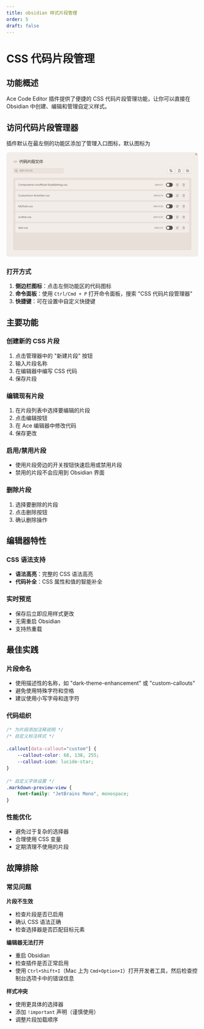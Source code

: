 ```yaml
---
title: obsidian 样式片段管理
order: 5
draft: false
---
```


# CSS 代码片段管理

## 功能概述

Ace Code Editor 插件提供了便捷的 CSS 代码片段管理功能，让你可以直接在 Obsidian 中创建、编辑和管理自定义样式。

## 访问代码片段管理器

插件默认在最左侧的功能区添加了管理入口图标，默认图标为 <LucideIcon name="Code" class="inline-icon"/>

![](../../../public/images/doc/ACE/snippets-manager-zh.webp)

### 打开方式

1. **侧边栏图标**：点击左侧功能区的代码图标
2. **命令面板**：使用 `Ctrl/Cmd + P` 打开命令面板，搜索 "CSS 代码片段管理器"
3. **快捷键**：可在设置中自定义快捷键

## 主要功能

### 创建新的 CSS 片段

1. 点击管理器中的 "新建片段" 按钮
2. 输入片段名称
3. 在编辑器中编写 CSS 代码
4. 保存片段

### 编辑现有片段

1. 在片段列表中选择要编辑的片段
2. 点击编辑按钮
3. 在 Ace 编辑器中修改代码
4. 保存更改

### 启用/禁用片段

- 使用片段旁边的开关按钮快速启用或禁用片段
- 禁用的片段不会应用到 Obsidian 界面

### 删除片段

1. 选择要删除的片段
2. 点击删除按钮
3. 确认删除操作

## 编辑器特性

### CSS 语法支持

- **语法高亮**：完整的 CSS 语法高亮
- **代码补全**：CSS 属性和值的智能补全

### 实时预览

- 保存后立即应用样式更改
- 无需重启 Obsidian
- 支持热重载

## 最佳实践

### 片段命名

- 使用描述性的名称，如 "dark-theme-enhancement" 或 "custom-callouts"
- 避免使用特殊字符和空格
- 建议使用小写字母和连字符

### 代码组织

```css
/* 为片段添加注释说明 */
/* 自定义标注样式 */

.callout[data-callout="custom"] {
    --callout-color: 68, 138, 255;
    --callout-icon: lucide-star;
}

/* 自定义字体设置 */
.markdown-preview-view {
    font-family: "JetBrains Mono", monospace;
}
```

### 性能优化

- 避免过于复杂的选择器
- 合理使用 CSS 变量
- 定期清理不使用的片段

## 故障排除

### 常见问题

**片段不生效**
- 检查片段是否已启用
- 确认 CSS 语法正确
- 检查选择器是否匹配目标元素

**编辑器无法打开**
- 重启 Obsidian
- 检查插件是否正常启用
- 使用 `Ctrl+Shift+I`（Mac 上为 `Cmd+Option+I`）打开开发者工具，然后检查控制台选项卡中的错误信息

**样式冲突**
- 使用更具体的选择器
- 添加 `!important` 声明（谨慎使用）
- 调整片段加载顺序